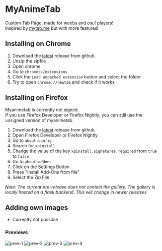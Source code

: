 # MyAnimeTab

Custom Tab Page, made for weebs and osu! players!  
Inspired by [mytab.me](https://mytab.me) but with more features!
 

## Installing on Chrome

1. Download the [latest](https://github.com/aridevelopment-de/myanimetab/releases/download/extension-build-beta.2/myanimetab-extension-build-beta.2.zip) release from github.
2. Unzip the zipfile
3. Open chrome
4. Go to `chrome://extensions`
5. Click the `Load unpacked extension` button and select the folder
6. Try to open `chrome://newtab` and check if it works

## Installing on Firefox

Myanimetab is currently not signed.  
If you use Firefox Developer or Firefox Nightly, you can still use the unsigned version of myanimetab.

1. Download the [latest](https://github.com/aridevelopment-de/myanimetab/releases/download/extension-build-beta.2/myanimetab-extension-build-beta.2.zip) release from github.
2. Open Firefox Developer or Firefox Nightly
3. Go to `about:config`
4. Search for `xpinstall`
5. Change the value of the key `xpinstall.signatures.required` from `true` to `false`
6. Go to `about:addons`
7. Click on the Settings Button
8. Press "Install Add-Ons from file"
9. Select the Zip File
  
<i> Note: The current pre-release does not contain the gallery. The gallery is localy hosted on a flask backend. This will change in newer releases </i>

## Adding own images

- Currently not possible


### Previews

![prev-1](https://i.imgur.com/sQN5Gan.png)
![prev-2](https://i.imgur.com/ypmHM6S.png)
![prev-3](https://i.imgur.com/OtXmu0F.png)
![prev-4](https://i.imgur.com/Z2HqMgW.png)

